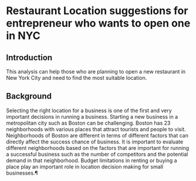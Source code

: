 
# Restaurant Location suggestions for entrepreneur who wants to open one in NYC
## Introduction
This analysis can help those who are planning to open a new restaurant in New York City and need to find the most suitable location.

## Background
Selecting the right location for a business is one of the first and very important decisions in running a business. Starting a new business in a metropolitan city such as Boston can be challenging. Boston has 23 neighborhoods with various places that attract tourists and people to visit. Neighborhoods of Boston are different in terms of different factors that can directly affect the success chance of business. It is important to evaluate different neighborhoods based on the factors that are important for running a successful business such as the number of competitors and the potential demand in that neighborhood. Budget limitations in renting or buying a place play an important role in location decision making for small businesses.¶
